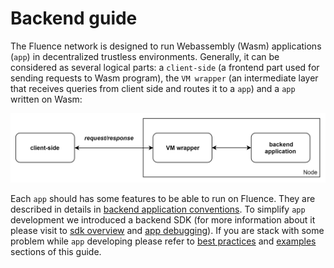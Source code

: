# Backend guide

The Fluence network is designed to run Webassembly (Wasm) applications (`app`) in decentralized trustless environments. Generally, it can be considered as several logical parts: a `client-side` (a frontend part used for sending requests to Wasm program), the `VM wrapper` (an intermediate layer that receives queries from client side and routes it to a `app`) and a `app` written on Wasm:

<p align="center">
  <img src="images/arch_overview.png" alt="Fluence arch overview" width="700px"/>
</p>

Each `app` should has some features to be able to run on Fluence. They are described in details in [backend application conventions](./app_conventions.md). To simplify `app` development we introduced a backend SDK (for more information about it please visit to [sdk overview](./sdk_overview.md) and [app debugging](./app_debugging.md)). If you are stack with some problem while `app` developing please refer to [best practices](./best_practices.md) and [examples](./examples.md) sections of this guide.

